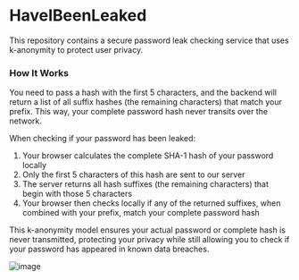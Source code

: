 # HaveIBeenLeaked
This repository contains a secure password leak checking service that uses k-anonymity to protect user privacy.

### How It Works
You need to pass a hash with the first 5 characters, and the backend will return a list of all suffix hashes (the remaining characters) that match your prefix. This way, your complete password hash never transits over the network.

When checking if your password has been leaked:

1. Your browser calculates the complete SHA-1 hash of your password locally
2. Only the first 5 characters of this hash are sent to our server
3. The server returns all hash suffixes (the remaining characters) that begin with those 5 characters
4. Your browser then checks locally if any of the returned suffixes, when combined with your prefix, match your complete password hash

This k-anonymity model ensures your actual password or complete hash is never transmitted, protecting your privacy while still allowing you to check if your password has appeared in known data breaches.

![image](https://github.com/user-attachments/assets/ce42fb9e-53cc-443a-beb2-288d9176ad88)

